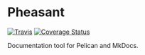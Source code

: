 # Pheasant

<!-- [![PyPI version][pypi-image]][pypi-link]
[![Anaconda Version][anaconda-v-image]][anaconda-v-link] -->
[![Travis][travis-image]][travis-link]
[![Coverage Status][coveralls-image]][coveralls-link]

<!-- [pypi-image]: https://badge.fury.io/py/takuhai.svg
[pypi-link]: https://pypi.org/project/takuhai
[anaconda-v-image]: https://anaconda.org/daizutabi/takuhai/badges/version.svg
[anaconda-v-link]: https://anaconda.org/daizutabi/takuhai -->
[travis-image]: https://travis-ci.org/daizutabi/pheasant.svg?branch=master
[travis-link]: https://travis-ci.org/daizutabi/pheasant
[coveralls-image]: https://coveralls.io/repos/github/daizutabi/pheasant/badge.svg?branch=master
[coveralls-link]: https://coveralls.io/github/daizutabi/pheasant?branch=master


Documentation tool for Pelican and MkDocs.
